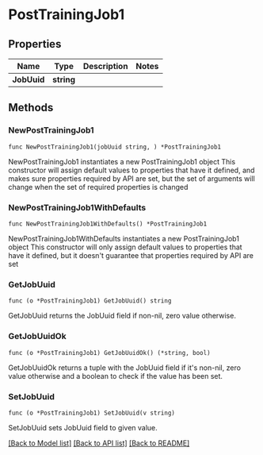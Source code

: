 # PostTrainingJob1

## Properties

Name | Type | Description | Notes
------------ | ------------- | ------------- | -------------
**JobUuid** | **string** |  | 

## Methods

### NewPostTrainingJob1

`func NewPostTrainingJob1(jobUuid string, ) *PostTrainingJob1`

NewPostTrainingJob1 instantiates a new PostTrainingJob1 object
This constructor will assign default values to properties that have it defined,
and makes sure properties required by API are set, but the set of arguments
will change when the set of required properties is changed

### NewPostTrainingJob1WithDefaults

`func NewPostTrainingJob1WithDefaults() *PostTrainingJob1`

NewPostTrainingJob1WithDefaults instantiates a new PostTrainingJob1 object
This constructor will only assign default values to properties that have it defined,
but it doesn't guarantee that properties required by API are set

### GetJobUuid

`func (o *PostTrainingJob1) GetJobUuid() string`

GetJobUuid returns the JobUuid field if non-nil, zero value otherwise.

### GetJobUuidOk

`func (o *PostTrainingJob1) GetJobUuidOk() (*string, bool)`

GetJobUuidOk returns a tuple with the JobUuid field if it's non-nil, zero value otherwise
and a boolean to check if the value has been set.

### SetJobUuid

`func (o *PostTrainingJob1) SetJobUuid(v string)`

SetJobUuid sets JobUuid field to given value.



[[Back to Model list]](../README.md#documentation-for-models) [[Back to API list]](../README.md#documentation-for-api-endpoints) [[Back to README]](../README.md)


